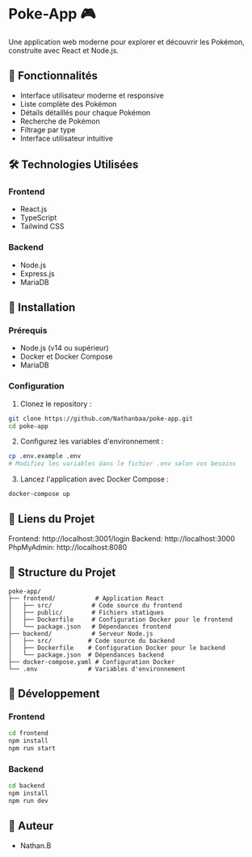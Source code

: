 # Poke-App 🎮

Une application web moderne pour explorer et découvrir les Pokémon, construite avec React et Node.js.

## 🌟 Fonctionnalités

- Interface utilisateur moderne et responsive
- Liste complète des Pokémon
- Détails détaillés pour chaque Pokémon
- Recherche de Pokémon
- Filtrage par type
- Interface utilisateur intuitive

## 🛠️ Technologies Utilisées

### Frontend

- React.js
- TypeScript
- Tailwind CSS

### Backend

- Node.js
- Express.js
- MariaDB

## 🚀 Installation

### Prérequis

- Node.js (v14 ou supérieur)
- Docker et Docker Compose
- MariaDB

### Configuration

1. Clonez le repository :

```bash
git clone https://github.com/Nathanbaa/poke-app.git
cd poke-app
```

2. Configurez les variables d'environnement :

```bash
cp .env.example .env
# Modifiez les variables dans le fichier .env selon vos besoins
```

3. Lancez l'application avec Docker Compose :

```bash
docker-compose up
```

## 🔗 Liens du Projet

Frontend: http://localhost:3001/login
Backend: http://localhost:3000
PhpMyAdmin: http://localhost:8080

## 📁 Structure du Projet

```
poke-app/
├── frontend/           # Application React
│   ├── src/           # Code source du frontend
│   ├── public/        # Fichiers statiques
│   ├── Dockerfile     # Configuration Docker pour le frontend
│   └── package.json   # Dépendances frontend
├── backend/           # Serveur Node.js
│   ├── src/          # Code source du backend
│   ├── Dockerfile    # Configuration Docker pour le backend
│   └── package.json  # Dépendances backend
├── docker-compose.yaml # Configuration Docker
└── .env              # Variables d'environnement
```

## 🔧 Développement

### Frontend

```bash
cd frontend
npm install
npm run start
```

### Backend

```bash
cd backend
npm install
npm run dev
```

## 👥 Auteur

- Nathan.B
